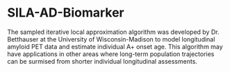 # SILA-AD-Biomarker
The sampled iterative local approximation algorithm was developed by Dr. Betthauser at the University of Wisconsin-Madison to model longitudinal amyloid PET data and estimate individual A+ onset age. This algorithm may have applications in other areas where long-term population trajectories can be surmised from shorter individual longitudinal assessments.

